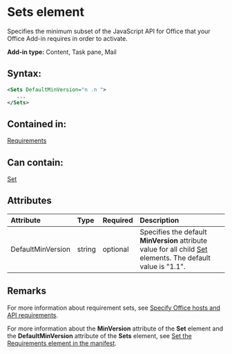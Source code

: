 
# Sets element
Specifies the minimum subset of the JavaScript API for Office that your Office Add-in requires in order to activate.

 **Add-in type:** Content, Task pane, Mail


## Syntax:


```XML
<Sets DefaultMinVersion="n .n ">
   ...
</Sets>
```


## Contained in:

[Requirements](https://dev.office.com/reference/add-ins/manifest/requirements)


## Can contain:

[Set](https://dev.office.com/reference/add-ins/manifest/set)


## Attributes



|**Attribute**|**Type**|**Required**|**Description**|
|:-----|:-----|:-----|:-----|
|DefaultMinVersion|string|optional|Specifies the default  **MinVersion** attribute value for all child [Set](https://dev.office.com/reference/add-ins/manifest/set) elements. The default value is "1.1".|

## Remarks

For more information about requirement sets, see [Specify Office hosts and API requirements](../../docs/overview/specify-office-hosts-and-api-requirements.md).

For more information about the  **MinVersion** attribute of the **Set** element and the **DefaultMinVersion** attribute of the **Sets** element, see [Set the Requirements element in the manifest](../../docs/overview/specify-office-hosts-and-api-requirements.md#set-the-requirements-element-in-the-manifest).

